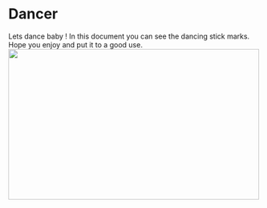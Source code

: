 # Dancer
Lets dance baby !
In this document you can see the dancing stick marks.
Hope you enjoy and put it to a good use.
<img src="https://hounaar.com/github/dancer/dancer.png" width=500 height=300>
